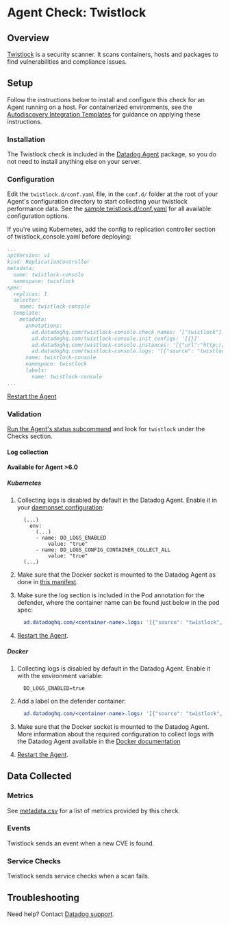 # Agent Check: Twistlock

## Overview

[Twistlock][1] is a security scanner. It scans containers, hosts and packages to find vulnerabilities and compliance issues.

## Setup

Follow the instructions below to install and configure this check for an Agent running on a host. For containerized environments, see the [Autodiscovery Integration Templates][2] for guidance on applying these instructions.

### Installation

The Twistlock check is included in the [Datadog Agent][3] package, so you do not need to install anything else on your server.

### Configuration

Edit the `twistlock.d/conf.yaml` file, in the `conf.d/` folder at the root of your Agent's configuration directory to start collecting your twistlock performance data. See the [sample twistlock.d/conf.yaml][3] for all available configuration options.

If you're using Kubernetes, add the config to replication controller section of twistlock_console.yaml before deploying:

```yaml
...
apiVersion: v1
kind: ReplicationController
metadata:
  name: twistlock-console
  namespace: twistlock
spec:
  replicas: 1
  selector:
    name: twistlock-console
  template:
    metadata:
      annotations:
        ad.datadoghq.com/twistlock-console.check_names: '["twistlock"]'
        ad.datadoghq.com/twistlock-console.init_configs: '[{}]'
        ad.datadoghq.com/twistlock-console.instances: '[{"url":"http://%%host%%:8083", "username":"USERNAME", "password": "PASSWORD"}]'
        ad.datadoghq.com/twistlock-console.logs: '[{"source": "twistlock", "service": "twistlock"}]'
      name: twistlock-console
      namespace: twistlock
      labels:
        name: twistlock-console
...
```


[Restart the Agent][4]

### Validation

[Run the Agent's status subcommand][5] and look for `twistlock` under the Checks section.

#### Log collection

**Available for Agent >6.0**

##### Kubernetes

1. Collecting logs is disabled by default in the Datadog Agent. Enable it in your [daemonset configuration][6]:

    ```
      (...)
        env:
          (...)
          - name: DD_LOGS_ENABLED
              value: "true"
          - name: DD_LOGS_CONFIG_CONTAINER_COLLECT_ALL
              value: "true"
      (...)
    ```

2. Make sure that the Docker socket is mounted to the Datadog Agent as done in [this manifest][7].

3. Make sure the log section is included in the Pod annotation for the defender, where the container name can be found just below in the pod spec:

    ```yaml
      ad.datadoghq.com/<container-name>.logs: '[{"source": "twistlock", "service": "twistlock"}]'
    ```

4. [Restart the Agent][4].

##### Docker

1. Collecting logs is disabled by default in the Datadog Agent. Enable it with the environment variable:

    ```
      DD_LOGS_ENABLED=true
    ```

2. Add a label on the defender container:

    ```yaml
      ad.datadoghq.com/<container-name>.logs: '[{"source": "twistlock", "service": "twistlock"}]'
    ```

3. Make sure that the Docker socket is mounted to the Datadog Agent. More information about the required configuration to collect logs with the Datadog Agent available in the [Docker documentation][8]

4. [Restart the Agent][4].

## Data Collected

### Metrics

See [metadata.csv][9] for a list of metrics provided by this check.

### Events

Twistlock sends an event when a new CVE is found.

### Service Checks

Twistlock sends service checks when a scan fails.

## Troubleshooting

Need help? Contact [Datadog support][10].

[1]: https://www.twistlock.com
[2]: https://docs.datadoghq.com/agent/autodiscovery/integrations
[3]: https://github.com/DataDog/integrations-core/blob/master/twistlock/datadog_checks/twistlock/data/conf.yaml.example
[4]: https://docs.datadoghq.com/agent/guide/agent-commands/?tab=agentv6#start-stop-and-restart-the-agent
[5]: https://docs.datadoghq.com/agent/guide/agent-commands/?tab=agentv6#agent-status-and-information
[6]: https://docs.datadoghq.com/agent/kubernetes/daemonset_setup/#log-collection
[7]: https://docs.datadoghq.com/agent/kubernetes/daemonset_setup/#create-manifest
[8]: https://docs.datadoghq.com/logs/log_collection/docker/?tab=containerinstallation
[9]: https://github.com/DataDog/integrations-core/blob/master/twistlock/metadata.csv
[10]: https://docs.datadoghq.com/help
